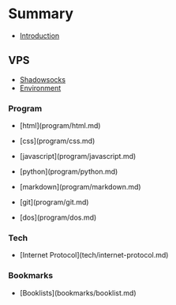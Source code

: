 # Summary

* [Introduction](README.md)

## VPS

* [Shadowsocks](VPS/shadowsocks.md)
* [Environment](VPS/environment.md)

### Program

* \[html\]\(program/html.md\)

* \[css\]\(program/css.md\)
* \[javascript\]\(program/javascript.md\)
* \[python\]\(program/python.md\)
* \[markdown\]\(program/markdown.md\)
* \[git\]\(program/git.md\)
* \[dos\]\(program/dos.md\)

### Tech

* \[Internet Protocol\]\(tech/internet-protocol.md\)

### Bookmarks

* \[Booklists\]\(bookmarks/booklist.md\)



